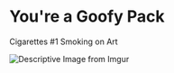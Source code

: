 <html lang="en">
<head>
    <meta charset="UTF-8">
    <meta name="viewport" content="width=device-width, initial-scale=1.0">
    <meta property="og:title" content="AJ Brown Suspended for four games for violating NFL conduct policy">
    <meta property="og:description" content="AJ Brown Suspended for four games for violating NFL conduct policy">
    <meta property="og:image" content="https://a2.espncdn.com/combiner/i?img=%2Fphoto%2F2022%2F1204%2Fr1102046_1296x729_16-9.jpg">
    <meta property="og:url" content="https://github.com/ajosa121/FlyEaglesFly.git">
    <meta property="og:type" content="website">
</head>
<body>
    <h1>You're a Goofy Pack</h1>
    <p>Cigarettes #1 Smoking on Art</p>
    <img src="https://i.imgur.com/Edw8dcl.png" alt="Descriptive Image from Imgur"> <!-- Embed the Imgur image -->
</body>
</html>
